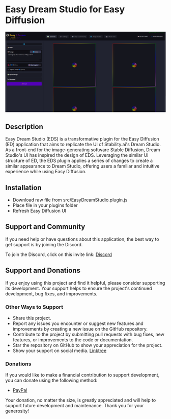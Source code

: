 # Easy Dream Studio for Easy Diffusion

![Screenshot](src/assets/screenshots/Screenshot.png)

## Description

Easy Dream Studio (EDS) is a transformative plugin for the Easy Diffusion (ED) application that aims to replicate the UI of Stability.ai's Dream Studio. As a front-end for the image-generating software Stable Diffusion, Dream Studio's UI has inspired the design of EDS. Leveraging the similar UI structure of ED, the EDS plugin applies a series of changes to create a similar appearance to Dream Studio, offering users a familiar and intuitive experience while using Easy Diffusion.

## Installation

- Download raw file from src/EasyDreamStudio.plugin.js
- Place file in your plugins folder
- Refresh Easy Diffusion UI

## Support and Community

If you need help or have questions about this application, the best way to get support is by joining the Discord.

To join the Discord, click on this invite link: [Discord](https://discord.com/invite/aP9CjWE)

## Support and Donations

If you enjoy using this project and find it helpful, please consider supporting its development. Your support helps to ensure the project's continued development, bug fixes, and improvements.

### Other Ways to Support

- Share this project.
- Report any issues you encounter or suggest new features and improvements by creating a new issue on the GitHub repository.
- Contribute to the project by submitting pull requests with bug fixes, new features, or improvements to the code or documentation.
- Star the repository on GitHub to show your appreciation for the project.
- Show your support on social media. [Linktree](https://linktr.ee/3v1lxd)

### Donations

If you would like to make a financial contribution to support development, you can donate using the following method:

- [PayPal](https://paypal.me/ScottDIT)

Your donation, no matter the size, is greatly appreciated and will help to support future development and maintenance. Thank you for your generosity!
